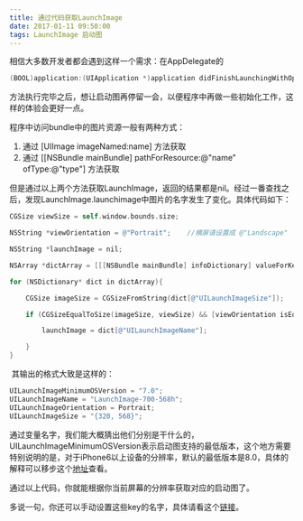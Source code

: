 ```yaml
---
title: 通过代码获取LaunchImage
date: 2017-01-11 09:50:00
tags: LaunchImage 启动图
---
```


相信大多数开发者都会遇到这样一个需求：在AppDelegate的

```objective-c
(BOOL)application:(UIApplication *)application didFinishLaunchingWithOptions:(NSDictionary *)launchOptions
```

方法执行完毕之后，想让启动图再停留一会，以便程序中再做一些初始化工作，这样的体验会更好一点。

程序中访问bundle中的图片资源一般有两种方式：

1. 通过 [UIImage imageNamed:name] 方法获取
2. 通过 [[NSBundle mainBundle] pathForResource:@"name" ofType:@"type"] 方法获取

但是通过以上两个方法获取LaunchImage，返回的结果都是nil。经过一番查找之后，发现LaunchImage.launchimage中图片的名字发生了变化。具体代码如下：

```objective-c
CGSize viewSize = self.window.bounds.size;

NSString *viewOrientation = @"Portrait";    //横屏请设置成 @"Landscape"

NSString *launchImage = nil;

NSArray *dictArray = [[[NSBundle mainBundle] infoDictionary] valueForKey:@"UILaunchImages"];

for (NSDictionary* dict in dictArray){

	CGSize imageSize = CGSizeFromString(dict[@"UILaunchImageSize"]);

 	if (CGSizeEqualToSize(imageSize, viewSize) && [viewOrientation isEqualToString:dict[@"UILaunchImageOrientation"]]){

    	launchImage = dict[@"UILaunchImageName"];

    }
}
```

​ 其输出的格式大致是这样的：   

```objective-c
UILaunchImageMinimumOSVersion = "7.0";
UILaunchImageName = "LaunchImage-700-568h";
UILaunchImageOrientation = Portrait;
UILaunchImageSize = "{320, 568}";
```

通过变量名字，我们能大概猜出他们分别是干什么的，UILaunchImageMinimumOSVersion表示启动图支持的最低版本，这个地方需要特别说明的是，对于iPhone6以上设备的分辨率，默认的最低版本是8.0，具体的解释可以移步这个[地址](https://developer.apple.com/library/content/documentation/General/Reference/InfoPlistKeyReference/Articles/iPhoneOSKeys.html#//apple_ref/doc/uid/TP40009252-SW28)查看。

通过以上代码，你就能根据你当前屏幕的分辨率获取对应的启动图了。

多说一句，你还可以手动设置这些key的名字，具体请看这个[链接](http://stackoverflow.com/questions/18976412/launch-screens-supporting-ios6-and-ios7-forced-to-splash-screen)。

